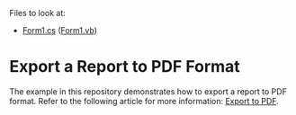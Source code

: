 ﻿Files to look at:

* [Form1.cs](https://github.com/DevExpress-Examples/Reporting_how-to-export-a-report-to-pdf-format-e44/blob/2020.2/CS/Form1.cs) ([Form1.vb](https://github.com/DevExpress-Examples/Reporting_how-to-export-a-report-to-pdf-format-e44/blob/2020.2/VB/Form1.vb))

# Export a Report to PDF Format

The example in this repository demonstrates how to export a report to PDF format. Refer to the following article for more information: [Export to PDF](https://docs.devexpress.com/XtraReports/2574).